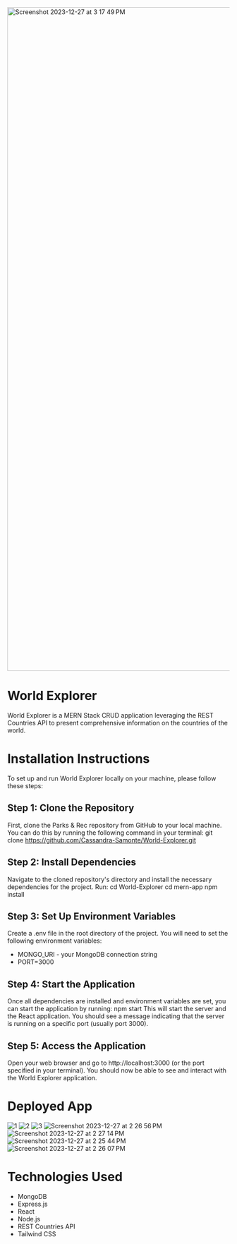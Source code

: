 
<img width="1505" alt="Screenshot 2023-12-27 at 3 17 49 PM" src="https://github.com/Cassandra-Samonte/World-Explorer/assets/142133887/f31bcadc-47a6-4d30-b2c4-16d1cbe796f2">

# World Explorer
World Explorer is a MERN Stack CRUD application leveraging the REST Countries API to present comprehensive information on the countries of the world.

# Installation Instructions
To set up and run World Explorer locally on your machine, please follow these steps:

## Step 1: Clone the Repository
First, clone the Parks & Rec repository from GitHub to your local machine. You can do this by running the following command in your terminal:
	git clone https://github.com/Cassandra-Samonte/World-Explorer.git
## Step 2: Install Dependencies
Navigate to the cloned repository's directory and install the necessary dependencies for the project. Run:
	cd World-Explorer
  cd mern-app
	npm install
## Step 3: Set Up Environment Variables
Create a .env file in the root directory of the project. You will need to set the following environment variables:
* MONGO_URI - your MongoDB connection string
* PORT=3000
## Step 4: Start the Application
Once all dependencies are installed and environment variables are set, you can start the application by running:
	npm start
This will start the server and the React application. You should see a message indicating that the server is running on a specific port (usually port 3000).
## Step 5: Access the Application
Open your web browser and go to http://localhost:3000 (or the port specified in your terminal). You should now be able to see and interact with the World Explorer application.

# Deployed App
![1](https://github.com/Cassandra-Samonte/World-Explorer/assets/142133887/64e06248-f574-4a5a-bc3f-912598464f6d)
![2](https://github.com/Cassandra-Samonte/World-Explorer/assets/142133887/6123dbaf-7309-4295-b3a9-e3d3dcb98d52)
![3](https://github.com/Cassandra-Samonte/World-Explorer/assets/142133887/9dba8076-a7b3-4b96-bc37-58a1bd857fdb)
![Screenshot 2023-12-27 at 2 26 56 PM](https://github.com/Cassandra-Samonte/World-Explorer/assets/142133887/43d01e38-7ef7-4423-8fda-030b63da8707)
![Screenshot 2023-12-27 at 2 27 14 PM](https://github.com/Cassandra-Samonte/World-Explorer/assets/142133887/44566a65-0227-4652-9271-65b63a47119a)
![Screenshot 2023-12-27 at 2 25 44 PM](https://github.com/Cassandra-Samonte/World-Explorer/assets/142133887/fd8d0ea3-6322-4138-b126-4b9751541b27)
![Screenshot 2023-12-27 at 2 26 07 PM](https://github.com/Cassandra-Samonte/World-Explorer/assets/142133887/31dd1b20-7a12-47f6-ba15-c4fe7b747f09)

# Technologies Used
* MongoDB
* Express.js
* React
* Node.js
* REST Countries API
* Tailwind CSS
